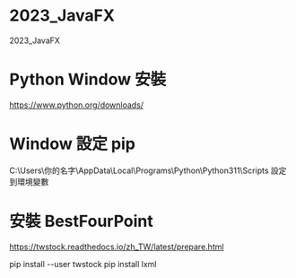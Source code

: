 # 2023_JavaFX
2023_JavaFX

# Python Window 安裝
https://www.python.org/downloads/

# Window 設定 pip
C:\Users\你的名字\AppData\Local\Programs\Python\Python311\Scripts
設定到環境變數

# 安裝 BestFourPoint
https://twstock.readthedocs.io/zh_TW/latest/prepare.html

pip install --user twstock
pip install lxml

